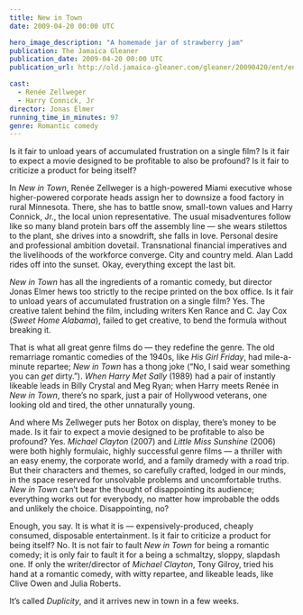```yaml
---
title: New in Town
date: 2009-04-20 00:00 UTC

hero_image_description: "A homemade jar of strawberry jam"
publication: The Jamaica Gleaner
publication_date: 2009-04-20 00:00 UTC
publication_url: http://old.jamaica-gleaner.com/gleaner/20090420/ent/ent2.html

cast:
  - Renée Zellweger
  - Harry Connick, Jr
director: Jonas Elmer
running_time_in_minutes: 97
genre: Romantic comedy
---
```


Is it fair to unload years of accumulated frustration on a single film? Is it
fair to expect a movie designed to be profitable to also be profound? Is it fair
to criticize a product for being itself?

In *New in Town*, Renée Zellweger is a high-powered Miami executive whose
higher-powered corporate heads assign her to downsize a food factory in rural
Minnesota. There, she has to battle snow, small-town values and Harry Connick,
Jr., the local union representative. The usual misadventures follow like so many
bland protein bars off the assembly line — she wears stilettos to the plant, she
drives into a snowdrift, she falls in love. Personal desire and professional
ambition dovetail. Transnational financial imperatives and the livelihoods of
the workforce converge. City and country meld. Alan Ladd rides off into the
sunset. Okay, everything except the last bit.

*New in Town* has all the ingredients of a romantic comedy, but director Jonas
Elmer hews too strictly to the recipe printed on the box office. Is it fair to
unload years of accumulated frustration on a single film? Yes. The creative
talent behind the film, including writers Ken Rance and C. Jay Cox (*Sweet Home
Alabama*), failed to get creative, to bend the formula without breaking it.

That is what all great genre films do — they redefine the genre. The old
remarriage romantic comedies of the 1940s, like *His Girl Friday*, had
mile-a-minute repartee; *New in Town* has a thong joke (“No, I said wear
something you can *get* dirty.”). *When Harry Met Sally* (1989) had a pair of
instantly likeable leads in Billy Crystal and Meg Ryan; when Harry meets Renée
in *New in Town*, there’s no spark, just a pair of Hollywood veterans, one
looking old and tired, the other unnaturally young.

And where Ms Zellweger puts her Botox on display, there’s money to be made. Is
it fair to expect a movie designed to be profitable to also be profound? Yes.
*Michael Clayton* (2007) and *Little Miss Sunshine* (2006) were both highly
formulaic, highly successful genre films — a thriller with an easy enemy, the
corporate world, and a family dramedy with a road trip. But their characters and
themes, so carefully crafted, lodged in our minds, in the space reserved for
unsolvable problems and uncomfortable truths. *New in Town* can’t bear the
thought of disappointing its audience; everything works out for everybody, no
matter how improbable the odds and unlikely the choice. Disappointing, no?

Enough, you say. It is what it is — expensively-produced, cheaply consumed,
disposable entertainment. Is it fair to criticize a product for being itself?
No. It is not fair to fault *New in Town* for being a romantic comedy; it is
only fair to fault it for a being a schmaltzy, sloppy, slapdash one. If only the
writer/director of *Michael Clayton*, Tony Gilroy, tried his hand at a romantic
comedy, with witty repartee, and likeable leads, like Clive Owen and Julia
Roberts.

It’s called *Duplicity*, and it arrives new in town in a few weeks.
